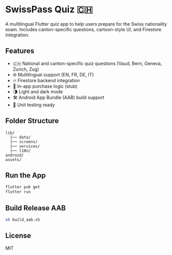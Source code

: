 
# SwissPass Quiz 🇨🇭

A multilingual Flutter quiz app to help users prepare for the Swiss nationality exam. Includes canton-specific questions, cartoon-style UI, and Firestore integration.

## Features
- 🇨🇭 National and canton-specific quiz questions (Vaud, Bern, Geneva, Zurich, Zug)
- 🌐 Multilingual support (EN, FR, DE, IT)
- 🔥 Firestore backend integration
- 🧠 In-app purchase logic (stub)
- 🌗 Light and dark mode
- 🛠 Android App Bundle (AAB) build support
- 🧪 Unit testing ready

## Folder Structure
```
lib/
  ├── data/
  ├── screens/
  ├── services/
  ├── l10n/
android/
assets/
```

## Run the App
```bash
flutter pub get
flutter run
```

## Build Release AAB
```bash
sh build_aab.sh
```

## License
MIT
